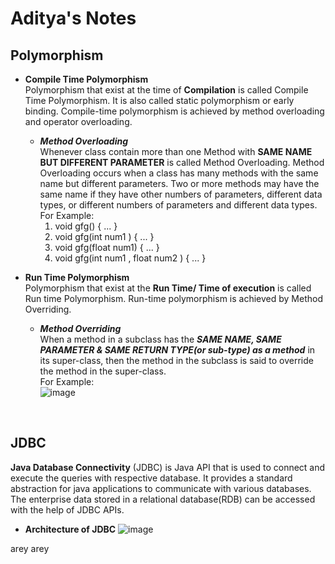 # Aditya's Notes
## Polymorphism
+ **Compile Time Polymorphism**
  <br> Polymorphism that exist at the time of **Compilation** is called Compile Time Polymorphism. It is also called static polymorphism or early binding. Compile-time polymorphism is achieved by method overloading and operator overloading.
  + **_Method Overloading_** 
  <br> Whenever class contain more than one Method with **SAME NAME BUT DIFFERENT PARAMETER** is called Method Overloading. Method Overloading occurs when a class has many methods with the same name but different parameters. Two or more methods may have the same name if they have other numbers of parameters, different data types, or different numbers of parameters and different data types. 
  <br> For Example: 
    1. void gfg() { ... }
    2. void gfg(int num1 ) { ... }
    3. void gfg(float num1) { ... }
    4. void gfg(int num1 , float num2 ) { ... }  

+ **Run Time Polymorphism**
<br> Polymorphism that exist at the **Run Time/ Time of execution** is called Run time Polymorphism. Run-time polymorphism is achieved by Method Overriding.
  + **_Method Overriding_**
<br> When a method in a subclass has the ***SAME NAME, SAME PARAMETER  & SAME RETURN TYPE(or sub-type) as a method*** in its super-class, then the method in the subclass is said to override the method in the super-class. <br> For Example: <br>
![image](https://user-images.githubusercontent.com/107999400/214625840-b68db069-741c-4d32-8d4c-2d18dad39256.png)
<br>

## JDBC <br>
  **Java Database Connectivity** (JDBC) is Java API that is used to connect and execute the queries with respective database. It provides a standard abstraction for java applications to communicate with various databases. The enterprise data stored in a relational database(RDB) can be accessed with the help of JDBC APIs.
 + **Architecture of JDBC**
  ![image](https://user-images.githubusercontent.com/107999400/214884827-60655980-174c-421d-bd01-f13456e890f7.png)

arey arey 




